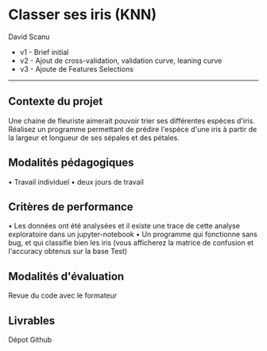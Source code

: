 # Classer ses iris (KNN)

David Scanu 

* v1 - Brief initial
* v2 - Ajout de cross-validation, validation curve, leaning curve
* v3 - Ajoute de Features Selections

---

## Contexte du projet

Une chaine de fleuriste aimerait pouvoir trier ses différentes espèces d'iris.
Réalisez un programme permettant de prédire l'espèce d'une iris à partir de la largeur et longueur de ses sépales et des pétales.

## Modalités pédagogiques

•	Travail individuel
•	deux jours de travail

## Critères de performance

•	Les données ont été analysées et il existe une trace de cette analyse exploratoire dans un jupyter-notebook
•	Un programme qui fonctionne sans bug, et qui classifie bien les iris (vous afficherez la matrice de confusion et l'accuracy obtenus sur la base Test)

## Modalités d'évaluation

Revue du code avec le formateur

## Livrables

Dépot Github